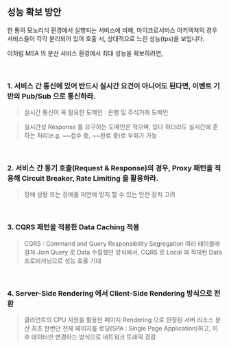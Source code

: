 ## 성능 확보 방안 

한 통의 모노리식 환경에서 실행되는 서비스에 비해, 마이크로서비스 아키텍쳐의 경우 서비스들이 각각 분리되어 있어 호출 시, 상대적으로 느린 성능(tps)을 보입니다. 

이처럼 MSA 의 분산 서비스 환경에서 최대 성능을 확보하려면,

<br/>

### 1. 서비스 간 통신에 있어 반드시 실시간 요건이 아니어도 된다면, 이벤트 기반의 Pub/Sub 으로 통신하라.
> 실시간 통신이 꼭 필요한 도메인 : 은행 및 주식거래 도메인

> 실시간성 Response 를 요구하는 도메인은 적으며, 있다 하더라도 실시간에 준하는 처리(e.g. ~~접수 중, ~~완료 중)로 우회가 가능
<br/>

### 2. 서비스 간 동기 호출(Request & Response)의 경우, Proxy 패턴을 적용해 Circuit Breaker, Rate Limiting 을 활용하라.
> 장애 상황 또는 장애를 미연에 방지 할 수 있는 안전 장치 고려
<br/>

### 3. CQRS 패턴을 적용한 Data Caching 적용
> CQRS : Command and Query Responsibility Segregation
> 여러 테이블에 걸쳐 Join Query 로 Data 수집했던 방식에서, CQRS 로 Local 에 적재된 Data 프로비저닝으로 성능 효율 기대
<br/>

### 4. Server-Side Rendering 에서 Client-Side Rendering 방식으로 전환 
> 클라언트의 CPU 자원을 활용한 페이지 Rendering 으로 한정된 서버 리소스 분산 
> 최초 한번만 전체 페이지를 로딩(SPA : Single Page Application)하고, 이후 데이터만 변경하는 방식으로 네트워크 트래픽 경감  
<br/>

<br/><br/>